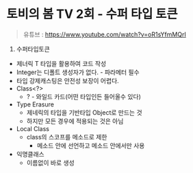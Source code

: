 토비의 봄 TV 2회 - 수퍼 타입 토큰
=============================

> 유튜브 : https://www.youtube.com/watch?v=oR1sYfmMQrI

1. 수퍼타입토큰
  - 제너릭 T 타입을 활용하여 코드 작성
  - Integer는 디폴트 생성자가 없다. - 파라메터 필수
  - 타입 강제캐스팅은 안전성 보장이 어렵다.
  - Class<?>
    * ? - 와일드 카드(어떤 타입인든 들어올수 있다)
  - Type Erasure
    * 제네릭의 타입을 기반타입 Object로 만드는 것
    * 하지만 모든 경우에 적용되는 것은 아님
  - Local Class
    * class의 스코프를 메소드로 제한
      - 메소드 안에 선언하고 메소드 안에서만 사용
  - 익명클래스
    * 이름없이 바로 생성

